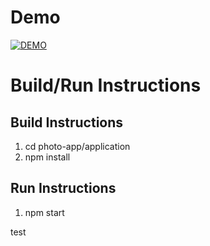 # Demo

[![DEMO](http://img.youtube.com/vi/OyRgzGGD7uM/0.jpg)](http://www.youtube.com/watch?v=OyRgzGGD7uM)

# Build/Run Instructions

## Build Instructions

1. cd photo-app/application
2. npm install

## Run Instructions

1. npm start

test
